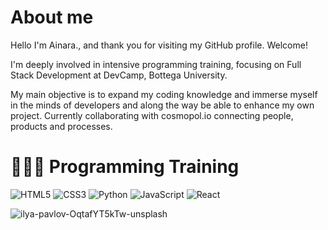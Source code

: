# About me

<!--
**ainabivi77/ainabivi77** is a ✨ _special_ ✨ repository because its `README.md` (this file) appears on your GitHub profile. -->

Hello  I'm Ainara., and thank you for visiting my GitHub profile. Welcome! 

I'm deeply involved in intensive programming training, focusing on Full Stack Development at DevCamp, Bottega University.

My main objective is to expand my coding knowledge and immerse myself in the minds of developers and along the way be able to enhance my own project.
Currently collaborating with cosmopol.io connecting people, products and processes.


# 👩🏻‍💻 Programming Training
![HTML5](https://img.shields.io/badge/html5-%23E34F26.svg?style=for-the-badge&logo=html5&logoColor=white)
![CSS3](https://img.shields.io/badge/css3-%231572B6.svg?style=for-the-badge&logo=css3&logoColor=white)
![Python](https://img.shields.io/badge/python-3670A0?style=for-the-badge&logo=python&logoColor=ffdd54)
![JavaScript](https://img.shields.io/badge/javascript-%23323330.svg?style=for-the-badge&logo=javascript&logoColor=%23F7DF1E)
![React](https://img.shields.io/badge/react-%2320232a.svg?style=for-the-badge&logo=react&logoColor=%2361DAFB)

![ilya-pavlov-OqtafYT5kTw-unsplash](https://github.com/ainabivi77/ainabivi77/assets/152525176/7b4e9452-95e2-4ff1-b6f6-c96b77eda318)
